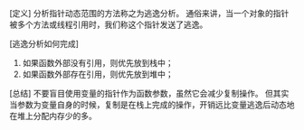 [定义]
分析指针动态范围的方法称之为逃逸分析。
通俗来讲，当一个对象的指针被多个方法或线程引用时，我们称这个指针发送了逃逸。

[逃逸分析如何完成]
1. 如果函数外部没有引用，则优先放到栈中；
2. 如果函数外部存在引用，则优先放到堆中；

[总结]
不要盲目使用变量的指针作为函数参数，虽然它会减少复制操作。
但其实当参数为变量自身的时候，复制是在栈上完成的操作，开销远比变量逃逸后动态地在堆上分配内存少的多。